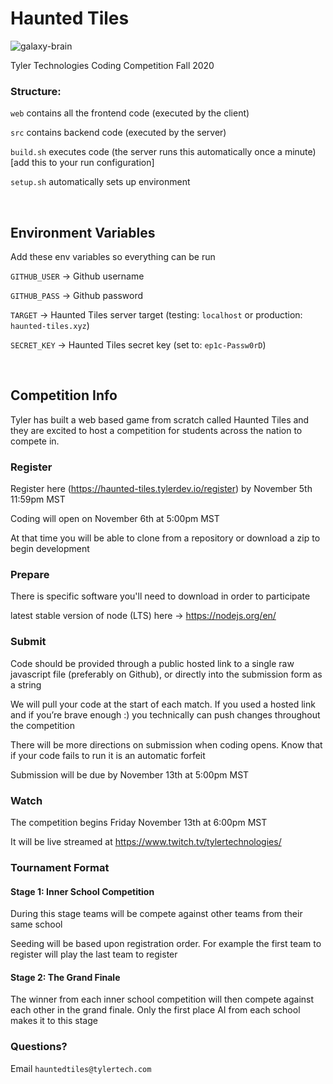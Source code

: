 # Haunted Tiles

![galaxy-brain](https://www.dailydot.com/wp-content/uploads/db4/41/6e8734dfe00c1b1d-768x384.jpg)

Tyler Technologies Coding Competition Fall 2020

### Structure:
`web` contains all the frontend code (executed by the client)

`src` contains backend code (executed by the server)

`build.sh` executes code (the server runs this automatically once a minute) [add this to your run configuration]

`setup.sh` automatically sets up environment

<br />

## Environment Variables
Add these env variables so everything can be run

`GITHUB_USER` → Github username

`GITHUB_PASS` → Github password

`TARGET` → Haunted Tiles server target (testing: `localhost` or production: `haunted-tiles.xyz`)

`SECRET_KEY` → Haunted Tiles secret key (set to: `ep1c-Passw0rD`)

<br />


## Competition Info

Tyler has built a web based game from scratch called Haunted Tiles and they are excited to host a competition for 
students across the nation to compete in.

### Register
Register here (https://haunted-tiles.tylerdev.io/register) by November 5th 11:59pm MST

Coding will open on November 6th at 5:00pm MST

At that time you will be able to clone from a repository or download a zip to begin development

### Prepare
There is specific software you'll need to download in order to participate

latest stable version of node (LTS) here -> https://nodejs.org/en/

### Submit
Code should be provided through a public hosted link to a single raw javascript file (preferably on Github), or directly into the submission form as a string

We will pull your code at the start of each match. If you used a hosted link and if you’re brave enough :) you technically can push changes throughout the competition

There will be more directions on submission when coding opens. Know that if your code fails to run it is an automatic forfeit

Submission will be due by November 13th at 5:00pm MST

### Watch
The competition begins Friday November 13th at 6:00pm MST

It will be live streamed at https://www.twitch.tv/tylertechnologies/

### Tournament Format

#### Stage 1: Inner School Competition
During this stage teams will be compete against other teams from their same school

Seeding will be based upon registration order. For example the first team to register will play the last team to register

#### Stage 2: The Grand Finale
The winner from each inner school competition will then compete against each other in the grand finale. Only the first place AI from each school makes it to this stage

### Questions? 
Email `hauntedtiles@tylertech.com`